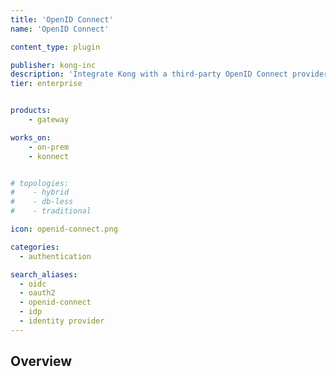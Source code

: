```yaml
---
title: 'OpenID Connect'
name: 'OpenID Connect'

content_type: plugin

publisher: kong-inc
description: 'Integrate Kong with a third-party OpenID Connect provider'
tier: enterprise


products:
    - gateway

works_on:
    - on-prem
    - konnect


# topologies:
#    - hybrid
#    - db-less
#    - traditional

icon: openid-connect.png

categories:
  - authentication

search_aliases:
  - oidc
  - oauth2
  - openid-connect
  - idp
  - identity provider
---
```


## Overview
